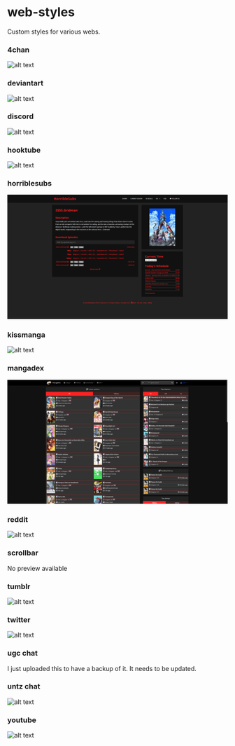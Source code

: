 # web-styles
Custom styles for various webs.

### 4chan
![alt text](https://github.com/just12/web-styles/raw/master/4chan/4chan.png)

### deviantart
![alt text](https://github.com/just12/web-styles/raw/master/deviantart/deviantart.png)

### discord
![alt text](https://github.com/just12/web-styles/raw/master/discord/discord.png)

### hooktube
![alt text](https://github.com/just12/web-styles/raw/master/hooktube/hooktube.png)

### horriblesubs
![alt text](https://github.com/just12/web-styles/raw/master/horriblesubs/horriblesubs.png)

### kissmanga
![alt text](https://github.com/just12/web-styles/raw/master/kissmanga/kissmanga.png)

### mangadex
![alt text](https://github.com/just12/web-styles/raw/master/mangadex/mangadex.png)

### reddit
![alt text](https://github.com/just12/web-styles/raw/master/reddit/reddit.png)

### scrollbar
No preview available

### tumblr
![alt text](https://github.com/just12/web-styles/raw/master/tumblr/tumblr.png)

### twitter
![alt text](https://github.com/just12/web-styles/raw/master/twitter/twitter2.png)

### ugc chat
I just uploaded this to have a backup of it. It needs to be updated.

### untz chat
![alt text](https://github.com/just12/web-styles/raw/master/untz%20chat/untz%20chat.png)

### youtube
![alt text](https://github.com/just12/web-styles/raw/master/youtube/youtube.png)
